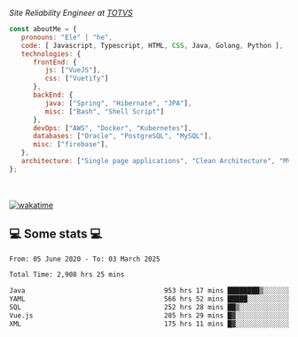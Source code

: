 <p><em>Site Reliability Engineer at <a href="https://www.totvs.com/">TOTVS</a></br>
</em></p>


```javascript
const aboutMe = {
   pronouns: "Ele" | "he",
   code: [ Javascript, Typescript, HTML, CSS, Java, Golang, Python ],
   technologies: {
      frontEnd: {
         js: ["VueJS"],
         css: ["Vuetify"]
      },
      backEnd: {
         java: ["Spring", "Hibernate", "JPA"],
         misc: ["Bash", "Shell Script"]
      },
      devOps: ["AWS", "Docker", "Kubernetes"],
      databases: ["Oracle", "PostgreSQL", "MySQL"],
      misc: ["firebase"],
   },
   architecture: ["Single page applications", "Clean Architecture", "MVC", "Microservices"],
};
```
</br></br>
[![wakatime](https://wakatime.com/badge/user/a3a8ed06-d304-4d6b-bc86-4adc418cdea7.svg)](https://wakatime.com/@a3a8ed06-d304-4d6b-bc86-4adc418cdea7)
<h2>💻 Some stats 💻</h2>

<!--START_SECTION:waka-->

```txt
From: 05 June 2020 - To: 03 March 2025

Total Time: 2,908 hrs 25 mins

Java                                   953 hrs 17 mins ████████▒░░░░░░░░░░░░░░░░   32.78 %
YAML                                   566 hrs 52 mins █████░░░░░░░░░░░░░░░░░░░░   19.49 %
SQL                                    252 hrs 28 mins ██▒░░░░░░░░░░░░░░░░░░░░░░   08.68 %
Vue.js                                 205 hrs 29 mins █▓░░░░░░░░░░░░░░░░░░░░░░░   07.07 %
XML                                    175 hrs 11 mins █▓░░░░░░░░░░░░░░░░░░░░░░░   06.02 %
```

<!--END_SECTION:waka-->

